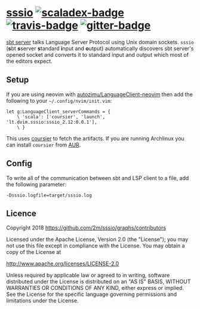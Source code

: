 # [sssio][] [![scaladex-badge][]][scaladex] [![travis-badge][]][travis] [![gitter-badge][]][gitter]

[sssio]:              https://github.com/2m/sssio
[scaladex]:           https://index.scala-lang.org/2m/sssio
[scaladex-badge]:     https://index.scala-lang.org/2m/sssio/latest.svg
[travis]:             https://travis-ci.org/2m/sssio
[travis-badge]:       https://travis-ci.org/2m/sssio.svg?branch=master
[gitter]:             https://gitter.im/2m/sssio
[gitter-badge]:       https://badges.gitter.im/2m/sssio.svg

[sbt server](https://www.scala-sbt.org/1.x/docs/sbt-server.html) talks Language Server Protocol using Unix domain sockets. `sssio` (**s**bt **s**server **s**tandard **i**nput and **o**utput) automatically discovers sbt server's opened socket and converts it to standard input and output which most of the editors expect.

## Setup

If you are using neovim with [autozimu/LanguageClient-neovim](https://github.com/autozimu/LanguageClient-neovim) then add the following to your `~/.config/nvim/init.vim`:

```vim
let g:LanguageClient_serverCommands = {
    \ 'scala': ['coursier', 'launch', 'lt.dvim.sssio:sssio_2.12:0.0.1'],
    \ }
```

This uses [coursier](https://github.com/coursier/coursier) to fetch the artifacts. If you are running Archlinux you can install `coursier` from [AUR](https://aur.archlinux.org/packages/coursier/).

## Config

To write all of the communication between sbt and LSP client to a file, add the following parameter:

```
-Dsssio.logfile=target/sssio.log
```

## Licence

Copyright 2018 https://github.com/2m/sssio/graphs/contributors

Licensed under the Apache License, Version 2.0 (the "License");
you may not use this file except in compliance with the License.
You may obtain a copy of the License at

  http://www.apache.org/licenses/LICENSE-2.0

Unless required by applicable law or agreed to in writing, software
distributed under the License is distributed on an "AS IS" BASIS,
WITHOUT WARRANTIES OR CONDITIONS OF ANY KIND, either express or implied.
See the License for the specific language governing permissions and
limitations under the License.
